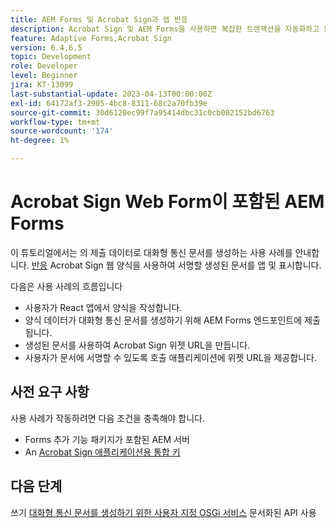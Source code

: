 ```yaml
---
title: AEM Forms 및 Acrobat Sign과 앱 반응
description: Acrobat Sign 및 AEM Forms을 사용하면 복잡한 트랜잭션을 자동화하고 원활한 디지털 경험의 일부로서 합법적인 전자 서명을 포함할 수 있습니다.
feature: Adaptive Forms,Acrobat Sign
version: 6.4,6.5
topic: Development
role: Developer
level: Beginner
jira: KT-13099
last-substantial-update: 2023-04-13T00:00:00Z
exl-id: 64172af3-2905-4bc8-8311-68c2a70fb39e
source-git-commit: 30d6120ec99f7a95414dbc31c0cb002152bd6763
workflow-type: tm+mt
source-wordcount: '174'
ht-degree: 1%

---
```


# Acrobat Sign Web Form이 포함된 AEM Forms


이 튜토리얼에서는 의 제출 데이터로 대화형 통신 문서를 생성하는 사용 사례를 안내합니다. [반응](https://react.dev/) Acrobat Sign 웹 양식을 사용하여 서명할 생성된 문서를 앱 및 표시합니다.

다음은 사용 사례의 흐름입니다

* 사용자가 React 앱에서 양식을 작성합니다.
* 양식 데이터가 대화형 통신 문서를 생성하기 위해 AEM Forms 엔드포인트에 제출됩니다.
* 생성된 문서를 사용하여 Acrobat Sign 위젯 URL을 만듭니다.
* 사용자가 문서에 서명할 수 있도록 호출 애플리케이션에 위젯 URL을 제공합니다.

## 사전 요구 사항

사용 사례가 작동하려면 다음 조건을 충족해야 합니다.

* Forms 추가 기능 패키지가 포함된 AEM 서버
* An [Acrobat Sign 애플리케이션용 통합 키](https://helpx.adobe.com/sign/kb/how-to-create-an-integration-key.html)

## 다음 단계

쓰기 [대화형 통신 문서를 생성하기 위한 사용자 지정 OSGi 서비스](./create-ic-document.md) 문서화된 API 사용

